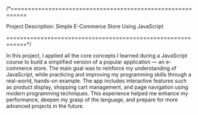 
/*===========================================================


Project Description: Simple E-Commerce Store Using JavaScript



============================================================*/


In this project, I applied all the core concepts I learned during a JavaScript course to build a simplified version of a popular application — an e-commerce store. The main goal was to reinforce my understanding of JavaScript, while practicing and improving my programming skills through a real-world, hands-on example. The app includes interactive features such as product display, shopping cart management, and page navigation using modern programming techniques. This experience helped me enhance my performance, deepen my grasp of the language, and prepare for more advanced projects in the future.
